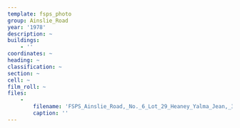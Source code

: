 ```yaml
---
template: fsps_photo
group: Ainslie_Road
year: '1978'
description: ~
buildings:
    - ''
coordinates: ~
heading: ~
classification: ~
section: ~
cell: ~
film_roll: ~
files:
    -
        filename: 'FSPS_Ainslie_Road,_No._6_Lot_29_Heaney_Yalma_Jean,_3-2-D_1978.png'
        caption: ''
---
```

